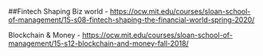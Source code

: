 ##Fintech
Shaping Biz world - https://ocw.mit.edu/courses/sloan-school-of-management/15-s08-fintech-shaping-the-financial-world-spring-2020/

Blockchain & Money - https://ocw.mit.edu/courses/sloan-school-of-management/15-s12-blockchain-and-money-fall-2018/